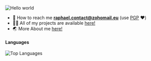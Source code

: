 <img src="https://github.com/user-attachments/assets/edab3a96-2eeb-4686-bba0-5f3b6676aad2" alt="Hello world">

- 📧 How to reach me **[raphael.contact@zohomail.eu](mailto:raphael.contact@zohomail.eu)** (use [PGP](https://keys.openpgp.org/search?q=raphael.contact%40zohomail.eu) ❤️)
- 👨‍💻 All of my projects are available [here!](https://github.com/cookie0o?tab=repositories)   
- 🌏 More About me [here!](https://cookie0o.github.io/personal-website/)  

#### Languages

![Top Languages](https://github-readme-stats.vercel.app/api/top-langs/?username=cookie0o&layout=donut&theme=transparent&hide_title=true&hide_border=true)
